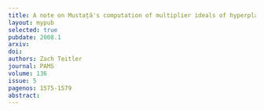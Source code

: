 ```yaml
---
title: A note on Mustață's computation of multiplier ideals of hyperplane arrangements
layout: mypub
selected: true
pubdate: 2008.1
arxiv: 
doi: 
authors: Zach Teitler
journal: PAMS
volume: 136
issue: 5
pagenos: 1575-1579
abstract:
---
```

